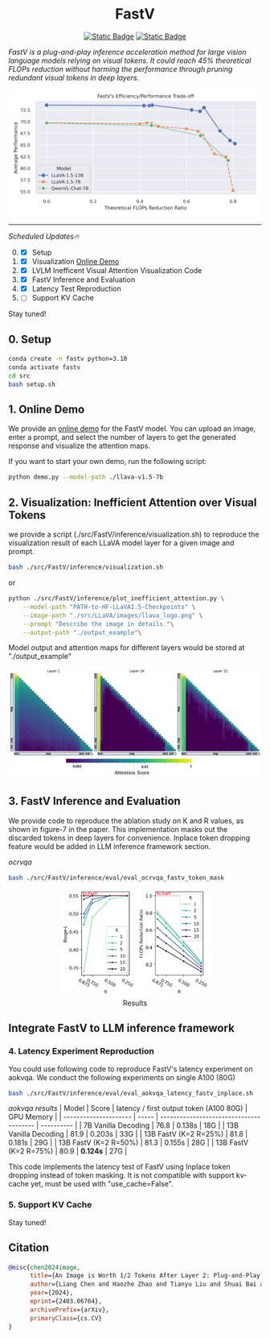 <h1 align="center">FastV</h1>

<p align="center">
<a href="https://arxiv.org/abs/2403.06764">
<img alt="Static Badge" src="https://img.shields.io/badge/FastV-ArXiv-red"></a>

<a href="https://www.fastv.work/">
<img alt="Static Badge" src="https://img.shields.io/badge/Demo-Gradio-yellow"></a>
</p>

*FastV is a plug-and-play inference acceleration method for large vision language models relying on visual tokens. It could reach 45\% theoretical FLOPs reduction without harming the performance through pruning redundant visual tokens in deep layers.*

<div align=center>
<img width="600" src="./figs/fastv_tradeoff.png"/>
</div>

---
*Scheduled Updates🔥*

0. - [x] Setup
1. - [x] Visualization [Online Demo](https://www.fastv.work/)
2. - [x] LVLM Inefficent Visual Attention Visualization Code
3. - [x] FastV Inference and Evaluation
4. - [x] Latency Test Reproduction
5. - [ ] Support KV Cache

Stay tuned!

## 0. Setup
```bash
conda create -n fastv python=3.10
conda activate fastv
cd src
bash setup.sh
```


## 1. Online Demo

We provide an [online demo](https://www.fastv.work/) for the FastV model. You can upload an image, enter a prompt, and select the number of layers to get the generated response and visualize the attention maps.

If you want to start your own demo, run the following script:
```bash
python demo.py --model-path ./llava-v1.5-7b
```

## 2. Visualization: Inefficient Attention over Visual Tokens 

we provide a script (./src/FastV/inference/visualization.sh) to reproduce the visualization result of each LLaVA model layer for a given image and prompt.

```bash
bash ./src/FastV/inference/visualization.sh
```
or
```bash
python ./src/FastV/inference/plot_inefficient_attention.py \
    --model-path "PATH-to-HF-LLaVA1.5-Checkpoints" \
    --image-path "./src/LLaVA/images/llava_logo.png" \
    --prompt "Describe the image in details."\
    --output-path "./output_example"\
```

Model output and attention maps for different layers would be stored at "./output_example"

<div align=center>
<img width="600" src="./figs/attn_map.png"/>
</div>

## 3. FastV Inference and Evaluation

We provide code to reproduce the ablation study on K and R values, as shown in figure-7 in the paper. This implementation masks out the discarded tokens in deep layers for convenience. Inplace token dropping feature would be added in LLM inference framework section.

*ocrvqa*
```bash
bash ./src/FastV/inference/eval/eval_ocrvqa_fastv_token_mask
```

<div align=center>
<img width="300" src="./figs/ablation_ocrvqa.png"/><br>
Results 
</div>


## Integrate FastV to LLM inference framework


### 4. Latency Experiment Reproduction
You could use following code to reproduce FastV's latency experiment on aokvqa. We conduct the following experiments on single A100 (80G) 

```bash
bash ./src/FastV/inference/eval/eval_aokvqa_latency_fastv_inplace.sh
```

*aokvqa results*
| Model                 | Score | latency / first output token (A100 80G) | GPU Memory |
| --------------------- | ----- | --------------------------------------- | ---------- |
| 7B Vanilla Decoding   | 76.8  | 0.138s                                  | 18G        |
| 13B Vanilla Decoding  | 81.9  | 0.203s                                  | 33G        |
| 13B FastV (K=2 R=25%) | 81.8  | 0.181s                                  | 29G        |
| 13B FastV (K=2 R=50%) | 81.3  | 0.155s                                  | 28G        |
| 13B FastV (K=2 R=75%) | 80.9  | **0.124s**                                  | 27G        |

This code implements the latency test of FastV using Inplace token dropping instead of token masking. It is not compatible with support kv-cache yet, must be used with "use_cache=False".

### 5. Support KV Cache

Stay tuned!


## Citation
```bib
@misc{chen2024image,
      title={An Image is Worth 1/2 Tokens After Layer 2: Plug-and-Play Inference Acceleration for Large Vision-Language Models}, 
      author={Liang Chen and Haozhe Zhao and Tianyu Liu and Shuai Bai and Junyang Lin and Chang Zhou and Baobao Chang},
      year={2024},
      eprint={2403.06764},
      archivePrefix={arXiv},
      primaryClass={cs.CV}
}
```
